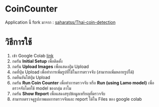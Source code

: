 # CoinCounter

Application นี้ fork มาจาก : [saharatss/Thai-coin-detection](https://github.com/saharatss/Thai-coin-detection)

# วิธีการใช้
1. เข้า Google Colab [link](https://colab.research.google.com/drive/1L7t79k079K3tLydkPBcg0ldKaqyv3knV?usp=sharing)
2. กดรัน **Initial Setup** เพื่อติดตั้ง
3. กดรัน **Upload Images** เพื่อแสดงปุ่ม Upload
4. กดที่ปุ่ม Upload เพื่อทำการเพิ่มรูปที่ใช้ในการตรวจจับ (สามารถเพิ่มหลายรูปได้)
5. กดยืนยันใต้ปุ่ม Upload
6. กดรัน **Run Coin Counter** เพื่อทำการตรวจจับ
หรือ **Run (using Lamo model)** เพื่อตรวจจับโดยใช้ model ของกลุ่ม ลาโม
7. กดรัน **Show Report** เพื่อแสดงสรุปข้อมูลเหรียญที่ตรวจจับ
8. สามารถตรวจดูรูปภาพผลการตรวจจับและ report ได้ใน Files ของ google colab
